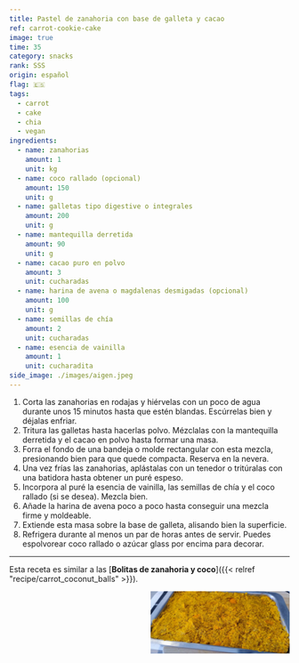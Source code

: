 ```yaml
---
title: Pastel de zanahoria con base de galleta y cacao  
ref: carrot-cookie-cake
image: true  
time: 35  
category: snacks  
rank: SSS 
origin: español  
flag: 🇪🇸  
tags:  
  - carrot  
  - cake
  - chia  
  - vegan    
ingredients:  
  - name: zanahorias  
    amount: 1  
    unit: kg  
  - name: coco rallado (opcional)  
    amount: 150  
    unit: g  
  - name: galletas tipo digestive o integrales  
    amount: 200  
    unit: g  
  - name: mantequilla derretida  
    amount: 90  
    unit: g  
  - name: cacao puro en polvo  
    amount: 3  
    unit: cucharadas  
  - name: harina de avena o magdalenas desmigadas (opcional)  
    amount: 100  
    unit: g  
  - name: semillas de chía  
    amount: 2  
    unit: cucharadas  
  - name: esencia de vainilla  
    amount: 1  
    unit: cucharadita  
side_image: ./images/aigen.jpeg  
---
```



1. Corta las zanahorias en rodajas y hiérvelas con un poco de agua durante unos 15 minutos hasta que estén blandas. Escúrrelas bien y déjalas enfriar.  
2. Tritura las galletas hasta hacerlas polvo. Mézclalas con la mantequilla derretida y el cacao en polvo hasta formar una masa.  
3. Forra el fondo de una bandeja o molde rectangular con esta mezcla, presionando bien para que quede compacta. Reserva en la nevera.  
4. Una vez frías las zanahorias, aplástalas con un tenedor o tritúralas con una batidora hasta obtener un puré espeso.  
5. Incorpora al puré la esencia de vainilla, las semillas de chía y el coco rallado (si se desea). Mezcla bien.  
6. Añade la harina de avena poco a poco hasta conseguir una mezcla firme y moldeable.  
7. Extiende esta masa sobre la base de galleta, alisando bien la superficie.  
8. Refrigera durante al menos un par de horas antes de servir. Puedes espolvorear coco rallado o azúcar glass por encima para decorar.

---

Esta receta es similar a las [**Bolitas de zanahoria y coco**]({{< relref "recipe/carrot_coconut_balls" >}}).


<img src="images/carrot_cookie_cake.jpg" style="width:250px; float:right;"/>
